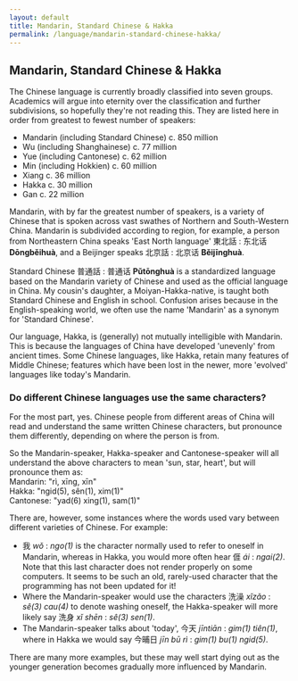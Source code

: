 ```yaml
---
layout: default
title: Mandarin, Standard Chinese & Hakka
permalink: /language/mandarin-standard-chinese-hakka/
---
```


<!-- Page main heading -->
<h2>Mandarin, Standard Chinese &amp; Hakka</h2>

<section class="example-image">
  <p>
    The Chinese language is currently broadly classified into seven groups. Academics will argue into eternity over the classification and further subdivisions, so hopefully they're not reading this. They are listed here in order from greatest to fewest number of speakers:
  </p>
  <ul>
    <li>Mandarin (including Standard Chinese) c. 850 million</li>
    <li>Wu (including Shanghainese) c. 77 million</li>
    <li>Yue (including Cantonese) c. 62 million</li>
    <li>Min (including Hokkien) c. 60 million</li>
    <li>Xiang c. 36 million</li>
    <li>Hakka c. 30 million</li>
    <li>Gan c. 22 million</li>
  </ul>

  <p>
    Mandarin, with by far the greatest number of speakers, is a variety of Chinese that is spoken across vast swathes of Northern and South-Western China. Mandarin is subdivided according to region, for example, a person from Northeastern China speaks 'East North language' 東北話 : 东北话 <strong>Dōngběihuà</strong>, and a Beijinger speaks 北京話 : 北京话 <strong>Běijīnghuà</strong>.
  </p>

  <p>
    Standard Chinese 普通話 : 普通话 <strong>Pǔtōnghuà</strong> is a standardized language based on the Mandarin variety of Chinese and used as the official language in China. My cousin's daughter, a Moiyan-Hakka-native, is taught both Standard Chinese and English in school. Confusion arises because in the English-speaking world, we often use the name 'Mandarin' as a synonym for 'Standard Chinese'.
  </p>

  <p>
    Our language, Hakka, is (generally) not mutually intelligible with Mandarin. This is because the languages of China have developed 'unevenly' from ancient times. Some Chinese languages, like Hakka, retain many features of Middle Chinese; features which have been lost in the newer, more 'evolved' languages like today's Mandarin.
  </p>

  <h3>Do different Chinese languages use the same characters?</h3>

  <p>For the most part, yes. Chinese people from different areas of China will read and understand the same written Chinese characters, but pronounce them differently, depending on where the person is from.</p>

  <!-- (Optional: Add image here if available) -->
  <!-- <img src="{{ '/images/Chinese+'Symbols'.jpg' | relative_url }}" alt="Chinese Characters" /> -->

  <p>
    So the Mandarin-speaker, Hakka-speaker and Cantonese-speaker will all understand the above characters to mean 'sun, star, heart', but will pronounce them as:<br>
    Mandarin: "rì, xīng, xīn"<br>
    Hakka: "ngid(5), sên(1), xim(1)"<br>
    Cantonese: "yad(6) xing(1), sam(1)"
  </p>

  <p>There are, however, some instances where the words used vary between different varieties of Chinese. For example:</p>

  <ul>
    <li>
      我 <em>wǒ</em> : <em>ngo(1)</em> is the character normally used to refer to oneself in Mandarin, whereas in Hakka, you would more often hear 𠊎 <em>ái</em> : <em>ngai(2)</em>. Note that this last character does not render properly on some computers. It seems to be such an old, rarely-used character that the programming has not been updated for it!
    </li>
    <li>
      Where the Mandarin-speaker would use the characters 洗澡 <em>xǐzǎo</em> : <em>sê(3) cau(4)</em> to denote washing oneself, the Hakka-speaker will more likely say 洗身 <em>xǐ shēn</em> : <em>sê(3) sen(1)</em>.
    </li>
    <li>
      The Mandarin-speaker talks about 'today', 今天 <em>jīntiān</em> : <em>gim(1) tiên(1)</em>, where in Hakka we would say 今晡日 <em>jīn bū rì</em> : <em>gim(1) bu(1) ngid(5)</em>.
    </li>
  </ul>

  <p>
    There are many more examples, but these may well start dying out as the younger generation becomes gradually more influenced by Mandarin.
  </p>
</section>

